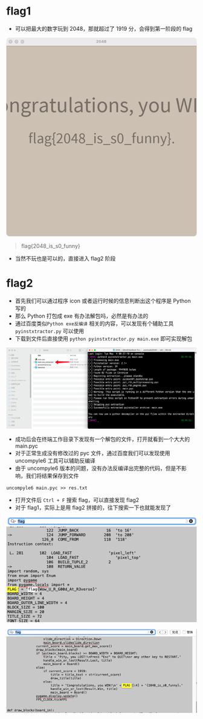 # flag1

- 可以把最大的数字玩到 2048，那就超过了 1919 分，会得到第一阶段的 flag

![9C014B5C-5F83-4F42-B750-1C9A5B06D592](.assets/9C014B5C-5F83-4F42-B750-1C9A5B06D592.png)

> flag{2048_is_s0_funny}

- 当然不玩也是可以的，直接进入 flag2 阶段

# flag2

- 首先我们可以通过程序 icon 或者运行时候的信息判断出这个程序是 Python 写的
- 那么 Python 打包成 exe 有办法解包吗，必然是有办法的
- 通过百度类似`Python exe反编译` 相关的内容，可以发现有个辅助工具 `pyinstxtractor.py` 可以使用
- 下载到文件后直接使用 `python pyinstxtractor.py main.exe` 即可实现解包

![image-20210504105018842](.assets/image-20210504105018842.png)

- 成功后会在终端工作目录下发现有一个解包的文件，打开就看到一个大大的 main.pyc
- 对于正常生成没有修改过的 pyc 文件，通过百度我们可以发现使用 uncompyle6 工具可以辅助反编译
- 由于 uncompyle6 版本的问题，没有办法反编译出完整的代码，但是不影响，我们将结果保存到文件

```shell
uncompyle6 main.pyc >> res.txt  
```

- 打开文件后 `Ctrl + F` 搜索 flag，可以直接发现 flag2
- 对于 flag1，实际上是用 flag2 拼接的，往下搜索一下也就能发现了

![image-20210504122249369](.assets/image-20210504122249369.png)

![image-20210504122304585](.assets/image-20210504122304585.png)

